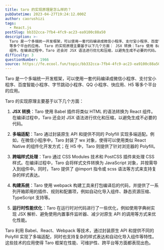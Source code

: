 ```yaml
---
title: taro 的实现原理是怎么样的？
pubDatetime: 2023-04-27T19:24:12.000Z
author: caorushizi
tags:
  - React.js
postSlug: bb332cca-7fb4-4fc9-ac23-ea9100c88a50
description: >-
  Taro 是一个多端统一开发框架，可以使用一套代码编译成微信小程序、支付宝小程序、百度智能小程序、字节跳动小程序、QQ 小程序、快应用、H5
  等多个平台的应用。 Taro 的实现原理主要基于以下几个方面： JSX 转换：Taro 使用 Babel 插件将类似 HTML 的语法转换为 React
  组件。在编译过程中，Taro 还会对 JSX 语法进行优化和压缩，以避免生成不必要的代码。 多端适配：T
difficulty: 3
questionNumber: 1966
source: https://fe.ecool.fun/topic/bb332cca-7fb4-4fc9-ac23-ea9100c88a50
---
```


Taro 是一个多端统一开发框架，可以使用一套代码编译成微信小程序、支付宝小程序、百度智能小程序、字节跳动小程序、QQ 小程序、快应用、H5 等多个平台的应用。

Taro 的实现原理主要基于以下几个方面：

1. **JSX 转换**：Taro 使用 Babel 插件将类似 HTML 的语法转换为 React 组件。在编译过程中，Taro 还会对 JSX 语法进行优化和压缩，以避免生成不必要的代码。

2. **多端适配**：Taro 通过封装原生 API 和提供不同的 Polyfill 实现多端适配。例如，在微信小程序中，Taro 封装了 wx 对象，使得可以使用类似 React Native 的组件化开发方式；在 H5 中，Taro 则提供了针对浏览器的 Polyfill。

3. **跨端样式处理**：Taro 通过 CSS Modules 技术和 PostCSS 插件来处理 CSS 样式。在编译过程中，Taro 会将样式文件转换为 JavaScript 对象，并按需导入到组件中。同时，Taro 提供了 @import 指令或 scss 语法等方式来支持复杂的样式表达。

4. **构建系统**：Taro 使用 webpack 构建工具来打包编译后的代码，并提供了一系列开箱即用的插件、规则和配置项，例如自动化导入组件、静态资源压缩、TypeScript 支持等。

5. **运行时性能优化**：Taro 在运行时对代码进行了一些优化，例如使用字典树实现 JSX 解析、避免使用内置事件监听器、减少对原生 API 的调用等方式来优化性能。

Taro 利用 Babel、React、Webpack 等技术，通过封装原生 API 和提供不同的 Polyfill 实现了多端适配，同时也支持复杂的样式表达和自动化导入组件等特性。这些技术的应用使得 Taro 框架在性能、可维护性、跨平台等方面都表现出色。
